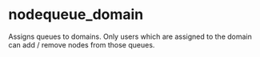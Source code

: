 # nodequeue_domain
Assigns queues to domains. Only users which are assigned to the domain can add / remove nodes from those queues.
